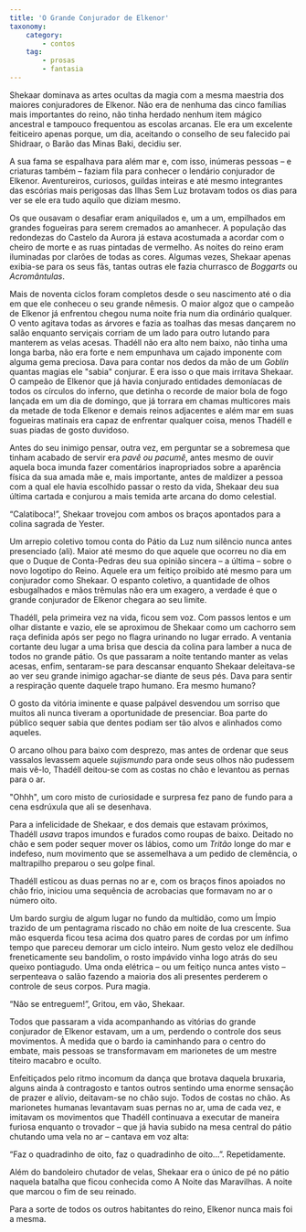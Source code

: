 ```yaml
---
title: 'O Grande Conjurador de Elkenor'
taxonomy:
    category:
        - contos
    tag:
        - prosas
        - fantasia
---
```


Shekaar dominava as artes ocultas da magia com a mesma maestria dos maiores conjuradores de Elkenor. Não era de nenhuma das cinco famílias mais importantes do reino, não tinha herdado nenhum item mágico ancestral e tampouco frequentou as escolas arcanas. Ele era um excelente feiticeiro apenas porque, um dia, aceitando o conselho de seu falecido pai Shidraar, o Barão das Minas Baki, decidiu ser.

A sua fama se espalhava para além mar e, com isso, inúmeras pessoas – e criaturas também – faziam fila para conhecer o lendário conjurador de Elkenor. Aventureiros, curiosos, guildas inteiras e até mesmo integrantes das escórias mais perigosas das Ilhas Sem Luz brotavam todos os dias para ver se ele era tudo aquilo que diziam mesmo.

Os que ousavam o desafiar eram aniquilados e, um a um, empilhados em grandes fogueiras para serem cremados ao amanhecer. A população das redondezas do Castelo da Aurora já estava acostumada a acordar com o cheiro de morte e as ruas pintadas de vermelho. As noites do reino eram iluminadas por clarões de todas as cores. Algumas vezes, Shekaar apenas exibia-se para os seus fãs, tantas outras ele fazia churrasco de _Boggarts_ ou _Acromântulas_.

Mais de noventa ciclos foram completos desde o seu nascimento até o dia em que ele conheceu o seu grande nêmesis. O maior algoz que o campeão de Elkenor já enfrentou chegou numa noite fria num dia ordinário qualquer. O vento agitava todas as árvores e fazia as toalhas das mesas dançarem no salão enquanto serviçais corriam de um lado para outro lutando para manterem as velas acesas. Thadéll não era alto nem baixo, não tinha uma longa barba, não era forte e nem empunhava um cajado imponente com alguma gema preciosa. Dava para contar nos dedos da mão de um _Goblin_ quantas magias ele "sabia" conjurar. E era isso o que mais irritava Shekaar. O campeão de Elkenor que já havia conjurado entidades demoníacas de todos os círculos do inferno, que detinha o recorde de maior bola de fogo lançada em um dia de domingo, que já torrara em chamas multicores mais da metade de toda Elkenor e demais reinos adjacentes e além mar em suas fogueiras matinais era capaz de enfrentar qualquer coisa, menos Thadéll e suas piadas de gosto duvidoso.

Antes do seu inimigo pensar, outra vez, em perguntar se a sobremesa que tinham acabado de servir era _pavê ou pacumê_, antes mesmo de ouvir aquela boca imunda fazer comentários inapropriados sobre a aparência física da sua amada mãe e, mais importante, antes de maldizer a pessoa com a qual ele havia escolhido passar o resto da vida, Shekaar deu sua última cartada e conjurou a mais temida arte arcana do domo celestial.

“Calatiboca!”, Shekaar trovejou com ambos os braços apontados para a colina sagrada de Yester.

Um arrepio coletivo tomou conta do Pátio da Luz num silêncio nunca antes presenciado (ali). Maior até mesmo do que aquele que ocorreu no dia em que o Duque de Conta-Pedras deu sua opinião sincera – a última – sobre o novo logotipo do Reino. Aquele era um feitiço proibido até mesmo para um conjurador como Shekaar. O espanto coletivo, a quantidade de olhos esbugalhados e mãos trêmulas não era um exagero, a verdade é que o grande conjurador de Elkenor chegara ao seu limite.

Thadéll, pela primeira vez na vida, ficou sem voz. Com passos lentos e um olhar distante e vazio, ele se aproximou de Shekaar como um cachorro sem raça definida após ser pego no flagra urinando no lugar errado. A ventania cortante deu lugar a uma brisa que descia da colina para lamber a nuca de todos no grande pátio. Os que passaram a noite tentando manter as velas acesas, enfim, sentaram-se para descansar enquanto Shekaar deleitava-se ao ver seu grande inimigo agachar-se diante de seus pés. Dava para sentir a respiração quente daquele trapo humano. Era mesmo humano?

O gosto da vitória iminente e quase palpável desvendou um sorriso que muitos ali nunca tiveram a oportunidade de presenciar. Boa parte do público sequer sabia que dentes podiam ser tão alvos e alinhados como aqueles.

O arcano olhou para baixo com desprezo, mas antes de ordenar que seus vassalos levassem aquele _sujismundo_ para onde seus olhos não pudessem mais vê-lo, Thadéll deitou-se
com as costas no chão e levantou as pernas para o ar.

"Ohhh", um coro misto de curiosidade e surpresa fez pano de fundo para a cena esdrúxula que ali se desenhava.

Para a infelicidade de Shekaar, e dos demais que estavam próximos, Thadéll _usava_ trapos imundos e furados como roupas de baixo. Deitado no chão e sem poder sequer mover os lábios, como um _Tritão_ longe do mar e indefeso, num movimento que se assemelhava a um pedido de clemência, o maltrapilho preparou o seu golpe final. 

Thadéll esticou as duas pernas no ar e, com os braços finos apoiados no chão frio, iniciou uma sequência de acrobacias que formavam no ar o número oito.

Um bardo surgiu de algum lugar no fundo da multidão, como um Ímpio trazido de um pentagrama riscado no chão em noite de lua crescente. Sua mão esquerda ficou tesa acima dos quatro pares de cordas por um ínfimo tempo que pareceu demorar um ciclo inteiro. Num gesto veloz ele dedilhou
freneticamente seu bandolim, o rosto impávido vinha logo atrás do seu queixo pontiagudo. Uma onda elétrica – ou um feitiço nunca antes visto – serpenteava o salão fazendo a maioria dos ali presentes perderem o controle de seus corpos. Pura magia.

“Não se entreguem!”, Gritou, em vão, Shekaar.

Todos que passaram a vida acompanhando as vitórias do grande conjurador de Elkenor estavam, um a um, perdendo o controle dos seus movimentos. À medida que o bardo ia caminhando para o centro do embate, mais pessoas se transformavam em marionetes de um mestre titeiro macabro e oculto.

Enfeitiçados pelo ritmo incomum da dança que brotava daquela bruxaria, alguns ainda à contragosto e tantos outros
sentindo uma enorme sensação de prazer e alívio, deitavam-se no chão sujo. Todos de costas no chão. As marionetes humanas levantavam suas pernas no ar, uma de cada vez, e imitavam os movimentos que
Thadéll continuava a executar de maneira furiosa enquanto o trovador – que já havia subido na mesa central do pátio chutando uma vela no ar – cantava em voz alta:

“Faz o quadradinho de oito, faz o quadradinho de oito...”. Repetidamente.

Além do bandoleiro chutador de velas, Shekaar era o único de pé no pátio naquela batalha que ficou conhecida como A Noite das Maravilhas. A noite que marcou o fim de seu reinado.

Para a sorte de todos os outros habitantes do reino, Elkenor nunca mais foi a mesma.